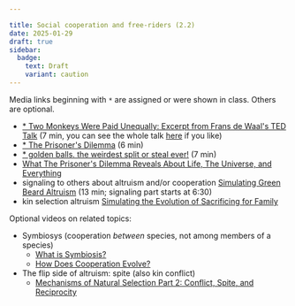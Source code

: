 ```yaml
---

title: Social cooperation and free-riders (2.2)
date: 2025-01-29
draft: true
sidebar:
  badge:
    text: Draft
    variant: caution
---
```


Media links beginning with `*` are assigned or were shown in class. Others are optional.

- [* Two Monkeys Were Paid Unequally: Excerpt from Frans de Waal's TED Talk](https://www.youtube.com/watch?v=meiU6TxysCg) (7 min, you can see the whole talk [here](https://www.youtube.com/watch?v=GcJxRqTs5nk) if you like)
- [* The Prisoner's Dilemma](https://www.youtube.com/watch?v=t9Lo2fgxWHw) (6 min)
- [* golden balls. the weirdest split or steal ever!](https://www.youtube.com/watch?v=S0qjK3TWZE8) (7 min)
- [What The Prisoner's Dilemma Reveals About Life, The Universe, and Everything](https://www.youtube.com/watch?v=mScpHTIi-kM)
- signaling to others about altruism and/or cooperation [Simulating Green Beard Altruism](https://www.youtube.com/watch?v=goePYJ74Ydg) (13 min; signaling part starts at 6:30)
- kin selection altruism [Simulating the Evolution of Sacrificing for Family](https://www.youtube.com/watch?v=iLX_r_WPrIw)

Optional videos on related topics:

- Symbiosys (cooperation _between_ species, not among members of a species)
	- [What is Symbiosis?](https://www.youtube.com/watch?v=eChtyqSqUIs)
	- [How Does Cooperation Evolve?](https://www.youtube.com/watch?v=1tz6WE4ALUs&t=15s)
- The flip side of altruism: spite (also kin conflict)
	- [Mechanisms of Natural Selection Part 2: Conflict, Spite, and Reciprocity](https://www.youtube.com/watch?v=nOfj9LxA7QY)
